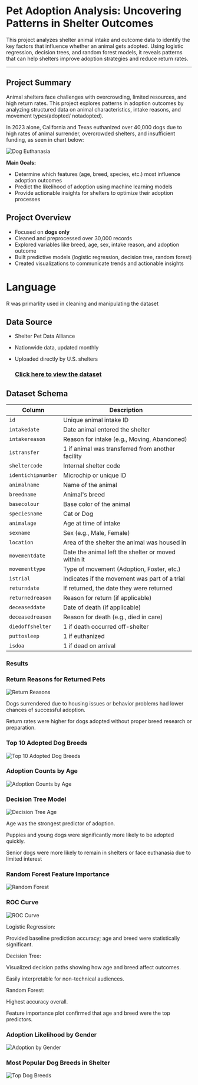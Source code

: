 #  Pet Adoption Analysis: Uncovering Patterns in Shelter Outcomes

This project analyzes shelter animal intake and outcome data to identify the key factors that influence whether an animal gets adopted. Using logistic regression, decision trees, and random forest models, it reveals patterns that can help shelters improve adoption strategies and reduce return rates.

---

##  Project Summary

Animal shelters face challenges with overcrowding, limited resources, and high return rates. This project explores patterns in adoption outcomes by analyzing structured data on animal characteristics, intake reasons, and movement types(adopted/ notadopted).

In 2023 alone, California and Texas euthanized over 40,000 dogs due to high rates of animal surrender, overcrowded shelters, and insufficient funding, as seen in chart below:

![Dog Euthanasia](dog%202023%20euthanased.jpeg)

**Main Goals:**
- Determine which features (age, breed, species, etc.) most influence adoption outcomes
- Predict the likelihood of adoption using machine learning models
- Provide actionable insights for shelters to optimize their adoption processes

  
##  Project Overview

- Focused on **dogs only**
- Cleaned and preprocessed over 30,000 records
- Explored variables like breed, age, sex, intake reason, and adoption outcome
- Built predictive models (logistic regression, decision tree, random forest)
- Created visualizations to communicate trends and actionable insights



# Language 
R was primarlity used in cleaning and manipulating the dataset


##  Data Source

- Shelter Pet Data Alliance  
- Nationwide data, updated monthly  
- Uploaded directly by U.S. shelters

  ###  [Click here to view the dataset](animal-data-1.csv)

##  Dataset Schema


| **Column**           | **Description**                                                 |
|----------------------|-----------------------------------------------------------------|
| `id`                 | Unique animal intake ID                                         |
| `intakedate`         | Date animal entered the shelter                                 |
| `intakereason`       | Reason for intake (e.g., Moving, Abandoned)                     |
| `istransfer`         | 1 if animal was transferred from another facility               |
| `sheltercode`        | Internal shelter code                                           |
| `identichipnumber`   | Microchip or unique ID                                          |
| `animalname`         | Name of the animal                                              |
| `breedname`          | Animal's breed                                                  |
| `basecolour`         | Base color of the animal                                        |
| `speciesname`        | Cat or Dog                                                      |
| `animalage`          | Age at time of intake                                           |
| `sexname`            | Sex (e.g., Male, Female)                                        |
| `location`           | Area of the shelter the animal was housed in                   |
| `movementdate`       | Date the animal left the shelter or moved within it            |
| `movementtype`       | Type of movement (Adoption, Foster, etc.)                       |
| `istrial`            | Indicates if the movement was part of a trial                   |
| `returndate`         | If returned, the date they were returned                        |
| `returnedreason`     | Reason for return (if applicable)                               |
| `deceaseddate`       | Date of death (if applicable)                                   |
| `deceasedreason`     | Reason for death (e.g., died in care)                           |
| `diedoffshelter`     | 1 if death occurred off-shelter                                 |
| `puttosleep`         | 1 if euthanized                                                 |
| `isdoa`              | 1 if dead on arrival                                            |




### Results

###  Return Reasons for Returned Pets
![Return Reasons](return%20final.jpeg)

Dogs surrendered due to housing issues or behavior problems had lower chances of successful adoption.

Return rates were higher for dogs adopted without proper breed research or preparation.

###  Top 10 Adopted Dog Breeds
![Top 10 Adopted Dog Breeds](adopted%20dog%20breeds.jpeg)

###  Adoption Counts by Age
![Adoption Counts by Age](age%20counts.jpeg)


###  Decision Tree Model
![Decision Tree](tree.jpeg)
Age

Age was the strongest predictor of adoption.

Puppies and young dogs were significantly more likely to be adopted quickly.

Senior dogs were more likely to remain in shelters or face euthanasia due to limited interest
###  Random Forest Feature Importance
![Random Forest](random%20forest.jpeg)

###  ROC Curve
![ROC Curve](roc%20curve.jpeg)

Logistic Regression:

Provided baseline prediction accuracy; age and breed were statistically significant.

Decision Tree:

Visualized decision paths showing how age and breed affect outcomes.

Easily interpretable for non-technical audiences.

Random Forest:

Highest accuracy overall.

Feature importance plot confirmed that age and breed were the top predictors.



### Adoption Likelihood by Gender
![Adoption by Gender](gender.jpeg)

###  Most Popular Dog Breeds in Shelter
![Top Dog Breeds](top%20dog%20breeds.jpeg)
